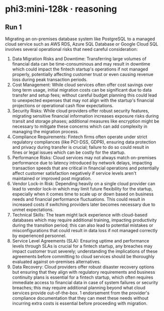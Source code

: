# phi3:mini-128k · reasoning

## Run 1

Migrating an on-premises database system like PostgreSQL to a managed cloud service such as AWS RDS, Azure SQL Database or Google Cloud SQL involves several operational risks that need careful consideration:

1. Data Migration Risks and Downtime: Transferring large volumes of financial data can be time-consuminous and may result in downtime which could impact the fintech startup's operations if not managed properly, potentially affecting customer trust or even causing revenue loss during peak transaction periods.
2. Cost Management: While cloud services often offer cost savings over long term usage, initial migration costs can be significant due to data transfer and setup fees; without careful budget planning this could lead to unexpected expenses that may not align with the startup's financial projections or operational cash flow expectations.
3. Security Risks: While cloud providers offer robust security features, migrating sensitive financial information increases exposure risks during transit and storage phases; additional measures like encryption might be necessary to mitigate these concerns which can add complexity in managing the migration process.
4. Compliance Requirements: Fintech firms often operate under strict regulatory compliances (like PCI-DSS, GDPR), ensuring data protection and privacy during transfer is crucial; failure to do so could result in fines or legal issues which can be costly for the startup.
5. Performance Risks: Cloud services may not always match on-premises performance due to latency introduced by network delays, impacting transaction speeds that are critical in financial operations and potentially affect customer satisfaction negatively if service levels aren't maintained or improved post migration. 
6. Vendor Lock-in Risk: Depending heavily on a single cloud provider can lead to vendor lock-in which may limit future flexibility for the startup, especially when it comes time to scale up or down based on business needs and financial performance fluctuations. This could result in increased costs if switching providers later becomes necessary due to unmet expectations.
7. Technical Skills: The team might lack experience with cloud-based databases which may require additional training, impacting productivity during the transition period; this can also lead to potential mistakes or misconfigurations that could result in data loss if not managed correctly by experienced personnel. 
8. Service Level Agreements (SLA): Ensuring uptime and performance levels through SLAs is crucial for a fintech startup, any breaches may impact customer trust severely; understanding the implications of these agreements before committing to cloud services should be thoroughly evaluated against on-premises alternatives.
9. Data Recovery: Cloud providers offer robust disaster recovery options but ensuring that they align with regulatory requirements and business continuity plans is essential for a fintech startup, which often requires immediate access to financial data in case of system failures or security breaches; this may require additional planning beyond what cloud services provide out-of-the-box.
1 endorsement from the provider's compliance documentation that they can meet these needs without incurring extra costs is essential before proceeding with migration.
